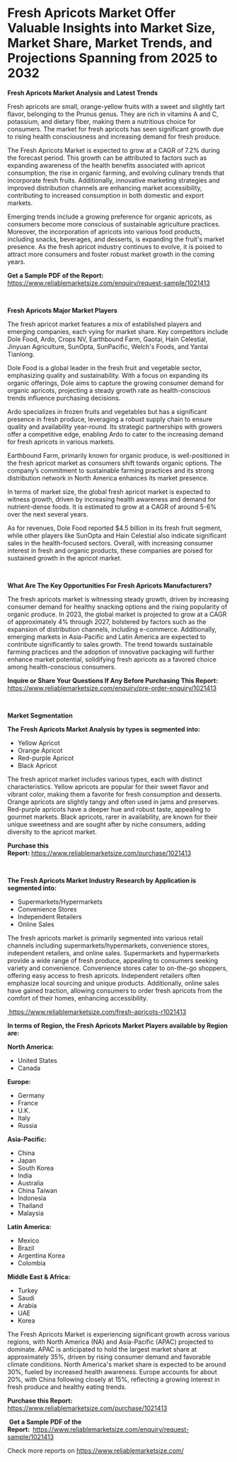 <p><h1>Fresh Apricots Market Offer Valuable Insights into Market Size, Market Share, Market Trends, and Projections Spanning from 2025 to 2032</h1></p><p><strong>Fresh Apricots Market Analysis and Latest Trends</strong></p>
<p><p>Fresh apricots are small, orange-yellow fruits with a sweet and slightly tart flavor, belonging to the Prunus genus. They are rich in vitamins A and C, potassium, and dietary fiber, making them a nutritious choice for consumers. The market for fresh apricots has seen significant growth due to rising health consciousness and increasing demand for fresh produce.</p><p>The Fresh Apricots Market is expected to grow at a CAGR of 7.2% during the forecast period. This growth can be attributed to factors such as expanding awareness of the health benefits associated with apricot consumption, the rise in organic farming, and evolving culinary trends that incorporate fresh fruits. Additionally, innovative marketing strategies and improved distribution channels are enhancing market accessibility, contributing to increased consumption in both domestic and export markets.</p><p>Emerging trends include a growing preference for organic apricots, as consumers become more conscious of sustainable agriculture practices. Moreover, the incorporation of apricots into various food products, including snacks, beverages, and desserts, is expanding the fruit's market presence. As the fresh apricot industry continues to evolve, it is poised to attract more consumers and foster robust market growth in the coming years.</p></p>
<p><strong>Get a Sample PDF of the Report:&nbsp;</strong> <a href="https://www.reliablemarketsize.com/enquiry/request-sample/1021413?utm_campaign=2526&utm_medium=2&utm_source=Github&utm_content=ia&utm_term=21032025&utm_id=fresh-apricots">https://www.reliablemarketsize.com/enquiry/request-sample/1021413</a></p>
<p>&nbsp;</p>
<p><strong>Fresh Apricots Major Market Players</strong></p>
<p><p>The fresh apricot market features a mix of established players and emerging companies, each vying for market share. Key competitors include Dole Food, Ardo, Crops NV, Earthbound Farm, Gaotai, Hain Celestial, Jinyuan Agriculture, SunOpta, SunPacific, Welch's Foods, and Yantai Tianlong. </p><p>Dole Food is a global leader in the fresh fruit and vegetable sector, emphasizing quality and sustainability. With a focus on expanding its organic offerings, Dole aims to capture the growing consumer demand for organic apricots, projecting a steady growth rate as health-conscious trends influence purchasing decisions. </p><p>Ardo specializes in frozen fruits and vegetables but has a significant presence in fresh produce, leveraging a robust supply chain to ensure quality and availability year-round. Its strategic partnerships with growers offer a competitive edge, enabling Ardo to cater to the increasing demand for fresh apricots in various markets.</p><p>Earthbound Farm, primarily known for organic produce, is well-positioned in the fresh apricot market as consumers shift towards organic options. The company’s commitment to sustainable farming practices and its strong distribution network in North America enhances its market presence.</p><p>In terms of market size, the global fresh apricot market is expected to witness growth, driven by increasing health awareness and demand for nutrient-dense foods. It is estimated to grow at a CAGR of around 5-6% over the next several years.</p><p>As for revenues, Dole Food reported $4.5 billion in its fresh fruit segment, while other players like SunOpta and Hain Celestial also indicate significant sales in the health-focused sectors. Overall, with increasing consumer interest in fresh and organic products, these companies are poised for sustained growth in the apricot market.</p></p>
<p>&nbsp;</p>
<p><strong>What Are The Key Opportunities For Fresh Apricots Manufacturers?</strong></p>
<p><p>The fresh apricots market is witnessing steady growth, driven by increasing consumer demand for healthy snacking options and the rising popularity of organic produce. In 2023, the global market is projected to grow at a CAGR of approximately 4% through 2027, bolstered by factors such as the expansion of distribution channels, including e-commerce. Additionally, emerging markets in Asia-Pacific and Latin America are expected to contribute significantly to sales growth. The trend towards sustainable farming practices and the adoption of innovative packaging will further enhance market potential, solidifying fresh apricots as a favored choice among health-conscious consumers.</p></p>
<p><strong>Inquire or Share Your Questions If Any Before Purchasing This Report:</strong> <a href="https://www.reliablemarketsize.com/enquiry/pre-order-enquiry/1021413?utm_campaign=2526&utm_medium=2&utm_source=Github&utm_content=ia&utm_term=21032025&utm_id=fresh-apricots">https://www.reliablemarketsize.com/enquiry/pre-order-enquiry/1021413</a></p>
<p>&nbsp;</p>
<p><strong>Market Segmentation</strong></p>
<p><strong>The Fresh Apricots Market Analysis by types is segmented into:</strong></p>
<p><ul><li>Yellow Apricot</li><li>Orange Apricot</li><li>Red-purple Apricot</li><li>Black Apricot</li></ul></p>
<p><p>The fresh apricot market includes various types, each with distinct characteristics. Yellow apricots are popular for their sweet flavor and vibrant color, making them a favorite for fresh consumption and desserts. Orange apricots are slightly tangy and often used in jams and preserves. Red-purple apricots have a deeper hue and robust taste, appealing to gourmet markets. Black apricots, rarer in availability, are known for their unique sweetness and are sought after by niche consumers, adding diversity to the apricot market.</p></p>
<p><strong>Purchase this Report:&nbsp;</strong><a href="https://www.reliablemarketsize.com/purchase/1021413?utm_campaign=2526&utm_medium=2&utm_source=Github&utm_content=ia&utm_term=21032025&utm_id=fresh-apricots">https://www.reliablemarketsize.com/purchase/1021413</a></p>
<p>&nbsp;</p>
<p><strong>The Fresh Apricots Market Industry Research by Application is segmented into:</strong></p>
<p><ul><li>Supermarkets/Hypermarkets</li><li>Convenience Stores</li><li>Independent Retailers</li><li>Online Sales</li></ul></p>
<p><p>The fresh apricots market is primarily segmented into various retail channels including supermarkets/hypermarkets, convenience stores, independent retailers, and online sales. Supermarkets and hypermarkets provide a wide range of fresh produce, appealing to consumers seeking variety and convenience. Convenience stores cater to on-the-go shoppers, offering easy access to fresh apricots. Independent retailers often emphasize local sourcing and unique products. Additionally, online sales have gained traction, allowing consumers to order fresh apricots from the comfort of their homes, enhancing accessibility.</p></p>
<p><a href="https://www.reliablemarketsize.com/fresh-apricots-r1021413?utm_campaign=2526&utm_medium=2&utm_source=Github&utm_content=ia&utm_term=21032025&utm_id=fresh-apricots">&nbsp;https://www.reliablemarketsize.com/fresh-apricots-r1021413</a></p>
<p><strong>In terms of Region, the Fresh Apricots Market Players available by Region are:</strong></p>
<p>
    <p> <strong> North America: </strong>
        <ul>
            <li>United States</li>
            <li>Canada</li>
        </ul>
        </p> 
    <p> <strong> Europe: </strong>
        <ul>
            <li>Germany</li>
            <li>France</li>
            <li>U.K.</li>
            <li>Italy</li>
            <li>Russia</li>
        </ul>
        </p> 
    <p> <strong> Asia-Pacific: </strong>
        <ul>
            <li>China</li>
            <li>Japan</li>
            <li>South Korea</li>
            <li>India</li>
            <li>Australia</li>
            <li>China Taiwan</li>
            <li>Indonesia</li>
            <li>Thailand</li>
            <li>Malaysia</li>
        </ul>
        </p> 
    <p> <strong> Latin America: </strong>
        <ul>
            <li>Mexico</li>
            <li>Brazil</li>
            <li>Argentina Korea</li>
            <li>Colombia</li>
        </ul>
        </p> 
    <p> <strong> Middle East & Africa: </strong>
        <ul>
            <li>Turkey</li>
            <li>Saudi</li>
            <li>Arabia</li>
            <li>UAE</li>
            <li>Korea</li>
        </ul>
    </p>
    </p>
<p><p>The Fresh Apricots Market is experiencing significant growth across various regions, with North America (NA) and Asia-Pacific (APAC) projected to dominate. APAC is anticipated to hold the largest market share at approximately 35%, driven by rising consumer demand and favorable climate conditions. North America's market share is expected to be around 30%, fueled by increased health awareness. Europe accounts for about 20%, with China following closely at 15%, reflecting a growing interest in fresh produce and healthy eating trends.</p></p>
<p><strong>Purchase this Report: </strong><a href="https://www.reliablemarketsize.com/purchase/1021413?utm_campaign=2526&utm_medium=2&utm_source=Github&utm_content=ia&utm_term=21032025&utm_id=fresh-apricots">https://www.reliablemarketsize.com/purchase/1021413</a></p>
<p>&nbsp;<strong>Get a Sample PDF of the Report:&nbsp;&nbsp;</strong><a href="https://www.reliablemarketsize.com/enquiry/request-sample/1021413?utm_campaign=2526&utm_medium=2&utm_source=Github&utm_content=ia&utm_term=21032025&utm_id=fresh-apricots">https://www.reliablemarketsize.com/enquiry/request-sample/1021413</a></p>
<p><strong></strong></p>
<p>Check more reports on <a href="https://www.reliablemarketsize.com/?utm_campaign=2526&utm_medium=2&utm_source=Github&utm_content=ia&utm_term=21032025&utm_id=fresh-apricots">https://www.reliablemarketsize.com/</a></p>
